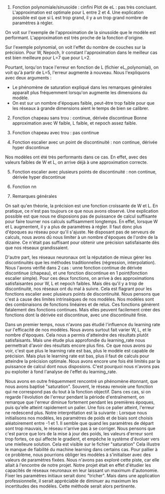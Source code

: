 1. Fonction polynomiale/sinusoïde : cinfini
  Plot de eL : pas très concluant.
  L'approximation est optimale pour L entre 2 et 4.
  Une explication possible est que si L est trop grand, il y a un trop grand nombre de paramètres à régler.

  On voit sur l'exemple de l'approximation de la sinusoïde que le modèle est performant. L'approximation est très proche de la fonction d'origine.

  Sur l'exemple polynomial, on voit l'effet du nombre de couches sur la précision.
  Pour W, Nepoch, lr constant l'approximation dans le meilleur cas est bien meilleure pour L=7 que pour L=2.

  Pourtant, lorqu'on trace l'erreur en fonction de L (fichier eL_polynomial), on voit qu'à partir de L=5, l'erreur augmente à nouveau.
  Nous l'expliquons avec deux arguments :
  - Le phénomène de saturation expliqué dans les remarques générales apparaît plus fréquemment lorsqu'on augmente les dimensions du modèle.
  - On est sur un nombre d'époques faible, peut-être trop faible pour que les réseaux à grande dimensions aient le temps de bien se calibrer.

2. Fonction chapeau sans trou : continue, dérivée discontinue
Bonne approximation avec W faible, L faible, et nepoch assez faible.

3. Fonction chapeau avec trou : pas continue

4. Fonction escalier avec un point de discontinuité : non continue, dérivée hyper discontinue

Nos modèles ont été très performants dans ce cas.
En effet, avec des valeurs faibles de W et L, on arrive déjà à une approximation correcte.

5. Fonction escalier avec plusieurs points de discontinuité : non continue, dérivée hyper discontinue

6. Fonction nn

7. Remarques générales

On sait qu'en théorie, la précision est une fonction croissante de W et L.
En pratique, ce n'est pas toujours ce que nous avons observé.
Une explication possible est que nous ne disposions pas de puissance de calcul suffisante pour faire tourner nos calculs suffisamment longtemps.
En effet, lorsque W et L augmentent, il y a plus de paramètres à régler. Il faut donc plus d'époques au réseau pour qu'il s'ajuste.
Ne disposant pas de serveurs de calculs, nous avons dû nous limiter à un nombre d'époques de l'ordre de la dizaine. Ce n'était pas suffisant pour obtenir une précision satisfaisante dès que nos réseaux grandissaient.

D'autre part, les réseaux neuronaux ont la réputation de mieux gérer les discontinuités que les méthodes traditionnelles (régression, interpolation).
Nous l'avons vérifié dans 2 cas : unne fonction continue de dérivée discontinue (chapeau), et une fonction discontinue en 1 point(fonction escalier simple).
Pour ces deux fonctions, on arrive à des approximations satisfaisantes pour W, L et nepoch faibles.
Mais dès qu'il y a trop de discontinuité, nos réseaux ont du mal à suivre. Cela est flagrant pour les fonctions escalier avec plusieurs points de discontinuité.
Nous pensons que c'est à cause des limites intrinsèques de nos modèles. Nos modèles sont des combinaisons de fonctions linéaires et de relus.
Ces fonctions génèrent fatalement des fonctions continues. Mais elles peuvent facilement créer des fonctions dont la dérivée est discontinue, avec une discontinuité finie.

Dans un premier temps, nous n'avons pas étudié l'influence du learning rate sur l'efficacité de nos modèles. Nous avons surtout fait varier W, L, et le nombre d'époques.
Cela nous a permis d'atteindre des résultats plutôt satisfaisants. Mais une étude plus approfondie du learning_rate nous permettrait d'avoir des résultats encore plus fins.
Ce que nous avons pu voir, c'est que plus le learning rate est bas, plus le modèle est capable de précision. Mais plus le learning rate est bas, plus il faut de calculs pour atteindre la précision optimale.
Nous avons encore une fois été limités par la puissance de calcul dont nous disposions. C'est pourquoi nous n'avons pas pu exploiter à fond l'analyse de l'effet du learning_rate.

Nous avons en outre fréquemment rencontré un phénomène étonnant, que nous avons baptisé "saturation".
Souvent, le réseau renvoie une fonction qui ne correspond pas du tout à la fonction objectif.
Dans ces cas, si on regarde l'évolution de l'erreur pendant la période d'entraînement, on remarque que l'erreur diminue fortement pendant les premières époques, puis qu'elle atteint rapidement un palier.
Une fois ce palier atteint, l'erreur ne redescend plus. Notre interprétation est la suivante :
Lorsque nous initialisons nos modèles, les paramètres de poids et de biais sont choisis aléatoirement entre -1 et 1. Il semble que quand les paramètres de départ sont trop mauvais, le réseau n'arrive pas à se corriger.
Nous pensons que c'est parce que lors de la mise à jour des poids, les valeurs d'erreur sont trop fortes, ce qui affecte le gradient, et empêche le système d'évoluer vers une mielleure solution.
Cela est visible sur le fichier "saturation"
Cela illustre le manque de fiabilité du machine learning dans certains cas.
Pour pallier à ce problème, nous pourrions obliger les modèles à s'initialiser avec des valeurs de paramètres fixées. Nous n'avons pas exploré cette piste, car elle allait à l'encontre de notre projet.
Notre projet était en effet d'étudier les capacités de réseaux neuronaux en leur laissant un maximum d'autonomie. Fixer les paramètres initiaux serait donc "tricher".
Mais dans une application professionnelle, il serait appréciable de diminuer au maximum les incertitudes des modèles. Cette méthode serait alors pertinente.
